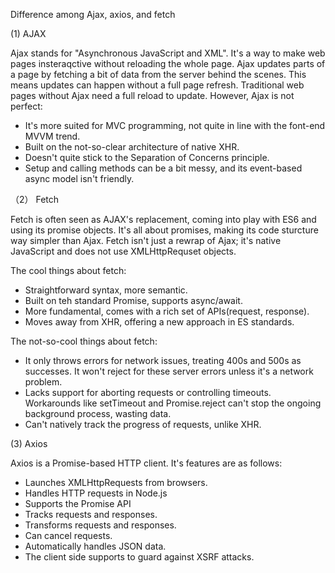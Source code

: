 Difference among Ajax, axios, and fetch

(1) AJAX

Ajax stands for "Asynchronous JavaScript and XML". It's a way to make web pages insteraqctive without reloading the whole page. Ajax updates parts of a page by fetching a bit of data from the server behind the scenes. This means updates can happen without a full page refresh. Traditional web pages without Ajax need a full reload to update. However, Ajax is not perfect:

* It's more suited for MVC programming, not quite in line with the font-end MVVM trend.
* Built on the not-so-clear architecture of native XHR.
* Doesn't quite stick to the Separation of Concerns principle.
* Setup and calling methods can be a bit messy, and its event-based async model isn't friendly.

（2） Fetch

Fetch is often seen as AJAX's replacement, coming into play with ES6 and using its promise objects. It's all about promises, making its code sturcture way simpler than Ajax. Fetch isn't just a rewrap of Ajax; it's native JavaScript and does not use XMLHttpRequset objects.

The cool things about fetch:

* Straightforward syntax, more semantic.
* Built on teh standard Promise, supports async/await.
* More fundamental, comes with a rich set of APIs(request, response).
* Moves away from XHR, offering a new approach in ES standards.

The not-so-cool things about fetch:

* It only throws errors for network issues, treating 400s and 500s as successes. It won't reject for these server errors unless it's a network problem.
* Lacks support for aborting requests or controlling timeouts. Workarounds like setTimeout and Promise.reject can't stop the ongoing background process, wasting data.
* Can't natively track the progress of requests, unlike XHR.

(3) Axios

Axios is a Promise-based HTTP client. It's features are as follows:

* Launches XMLHttpRequests from browsers.
* Handles HTTP requests in Node.js
* Supports the Promise API
* Tracks requests and responses.
* Transforms requests and responses.
* Can cancel requests.
* Automatically handles JSON data.
* The client side supports to guard against XSRF attacks.
